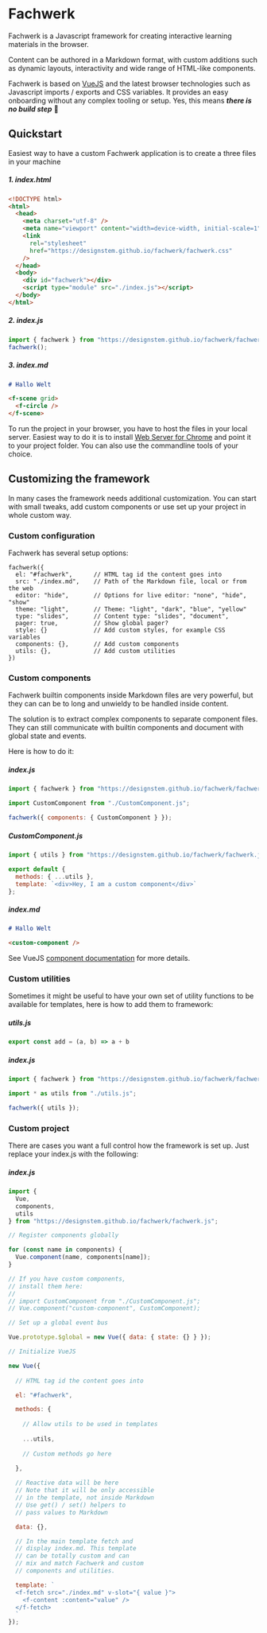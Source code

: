 # Fachwerk

Fachwerk is a Javascript framework for creating interactive learning materials in the browser.

Content can be authored in a Markdown format, with custom additions such as dynamic layouts, interactivity and wide range of HTML-like components.

Fachwerk is based on [VueJS](https://vuejs.org) and the latest browser technologies such as Javascript imports / exports and CSS variables. It provides an easy onboarding without any complex tooling or setup. Yes, this means **_there is no build step_** 🦄

## Quickstart

Easiest way to have a custom Fachwerk application is to create a three files in your machine

##### 1. index.html

```html
<!DOCTYPE html>
<html>
  <head>
    <meta charset="utf-8" />
    <meta name="viewport" content="width=device-width, initial-scale=1" />
    <link
      rel="stylesheet"
      href="https://designstem.github.io/fachwerk/fachwerk.css"
    />
  </head>
  <body>
    <div id="fachwerk"></div>
    <script type="module" src="./index.js"></script>
  </body>
</html>
```

##### 2. index.js

```js
import { fachwerk } from "https://designstem.github.io/fachwerk/fachwerk.js";
fachwerk();
```

##### 3. index.md

```md
# Hallo Welt

<f-scene grid>
  <f-circle />
</f-scene>
```

To run the project in your browser, you have to host the files in your local server. Easiest way to do it is to install [Web Server for Chrome](https://chrome.google.com/webstore/detail/web-server-for-chrome/ofhbbkphhbklhfoeikjpcbhemlocgigb?hl=en) and point it to your project folder. You can also use the commandline tools of your choice.

## Customizing the framework

In many cases the framework needs additional customization. You can start with small tweaks, add custom components or use set up your project in whole custom way.

### Custom configuration

Fachwerk has several setup options:

    fachwerk({
      el: "#fachwerk",      // HTML tag id the content goes into
      src: "./index.md",    // Path of the Markdown file, local or from the web
      editor: "hide",       // Options for live editor: "none", "hide", "show"
      theme: "light",       // Theme: "light", "dark", "blue", "yellow"
      type: "slides",       // Content type: "slides", "document",
      pager: true,          // Show global pager?
      style: {}             // Add custom styles, for example CSS variables
      components: {},       // Add custom components
      utils: {},            // Add custom utilities
    })

### Custom components

Fachwerk builtin components inside Markdown files are very powerful, but they can can be to long and unwieldy to be handled inside content.

The solution is to extract complex components to separate component files. They can still communicate with builtin components and document with global state and events.

Here is how to do it:

##### index.js

```js
import { fachwerk } from "https://designstem.github.io/fachwerk/fachwerk.js";

import CustomComponent from "./CustomComponent.js";

fachwerk({ components: { CustomComponent } });
```

##### CustomComponent.js

```js
import { utils } from "https://designstem.github.io/fachwerk/fachwerk.js";

export default {
  methods: { ...utils },
  template: `<div>Hey, I am a custom component</div>`
};
```

##### index.md

```md
# Hallo Welt

<custom-component />
```

See VueJS [component documentation](https://vuejs.org/v2/guide/components.html) for more details.

### Custom utilities

Sometimes it might be useful to have your own set of utility functions to be available for templates, here is how to add them to framework:

##### utils.js

```js
export const add = (a, b) => a + b
```

##### index.js

```js
import { fachwerk } from "https://designstem.github.io/fachwerk/fachwerk.js";

import * as utils from "./utils.js";

fachwerk({ utils });
```

### Custom project

There are cases you want a full control how the framework is set up. Just replace your index.js with the following:

##### index.js

```js
import {
  Vue,
  components,
  utils
} from "https://designstem.github.io/fachwerk/fachwerk.js";

// Register components globally

for (const name in components) {
  Vue.component(name, components[name]);
}

// If you have custom components,
// install them here:
//
// import CustomComponent from "./CustomComponent.js";
// Vue.component("custom-component", CustomComponent);

// Set up a global event bus

Vue.prototype.$global = new Vue({ data: { state: {} } });

// Initialize VueJS

new Vue({
  
  // HTML tag id the content goes into

  el: "#fachwerk",

  methods: {
    
    // Allow utils to be used in templates
    
    ...utils,
    
    // Custom methods go here
    
  },

  // Reactive data will be here
  // Note that it will be only accessible
  // in the template, not inside Markdown
  // Use get() / set() helpers to
  // pass values to Markdown

  data: {},

  // In the main template fetch and
  // display index.md. This template
  // can be totally custom and can
  // mix and match Fachwerk and custom
  // components and utilities.

  template: `
  <f-fetch src="./index.md" v-slot="{ value }">
    <f-content :content="value" />
  </f-fetch>
  `
});
```
